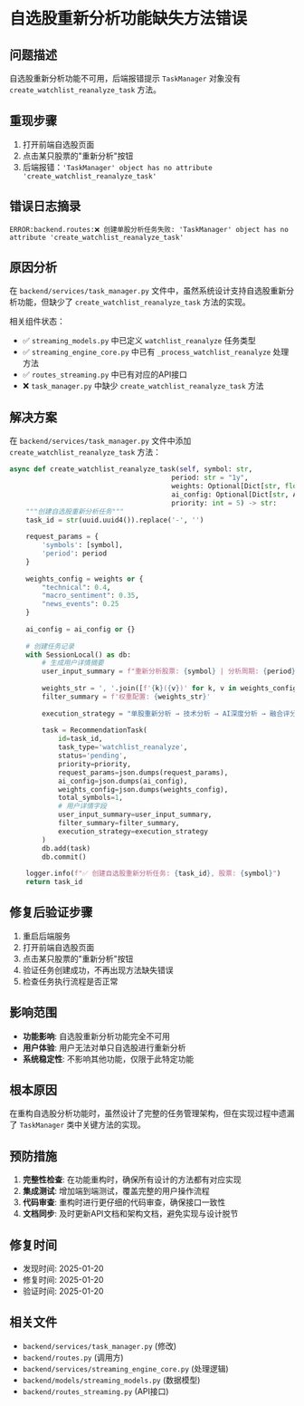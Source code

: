 # 自选股重新分析功能缺失方法错误

## 问题描述
自选股重新分析功能不可用，后端报错提示 `TaskManager` 对象没有 `create_watchlist_reanalyze_task` 方法。

## 重现步骤
1. 打开前端自选股页面
2. 点击某只股票的"重新分析"按钮
3. 后端报错：`'TaskManager' object has no attribute 'create_watchlist_reanalyze_task'`

## 错误日志摘录
```
ERROR:backend.routes:❌ 创建单股分析任务失败: 'TaskManager' object has no attribute 'create_watchlist_reanalyze_task'
```

## 原因分析
在 `backend/services/task_manager.py` 文件中，虽然系统设计支持自选股重新分析功能，但缺少了 `create_watchlist_reanalyze_task` 方法的实现。

相关组件状态：
- ✅ `streaming_models.py` 中已定义 `watchlist_reanalyze` 任务类型
- ✅ `streaming_engine_core.py` 中已有 `_process_watchlist_reanalyze` 处理方法
- ✅ `routes_streaming.py` 中已有对应的API接口
- ❌ `task_manager.py` 中缺少 `create_watchlist_reanalyze_task` 方法

## 解决方案
在 `backend/services/task_manager.py` 文件中添加 `create_watchlist_reanalyze_task` 方法：

```python
async def create_watchlist_reanalyze_task(self, symbol: str,
                                        period: str = "1y",
                                        weights: Optional[Dict[str, float]] = None,
                                        ai_config: Optional[Dict[str, Any]] = None,
                                        priority: int = 5) -> str:
    """创建自选股重新分析任务"""
    task_id = str(uuid.uuid4()).replace('-', '')
    
    request_params = {
        'symbols': [symbol],
        'period': period
    }
    
    weights_config = weights or {
        "technical": 0.4,
        "macro_sentiment": 0.35,
        "news_events": 0.25
    }
    
    ai_config = ai_config or {}
    
    # 创建任务记录
    with SessionLocal() as db:
        # 生成用户详情摘要
        user_input_summary = f"重新分析股票: {symbol} | 分析周期: {period}"
        
        weights_str = ', '.join([f'{k}({v})' for k, v in weights_config.items()])
        filter_summary = f'权重配置: {weights_str}'
        
        execution_strategy = "单股重新分析 → 技术分析 → AI深度分析 → 融合评分 → 输出结果"
        
        task = RecommendationTask(
            id=task_id,
            task_type='watchlist_reanalyze',
            status='pending',
            priority=priority,
            request_params=json.dumps(request_params),
            ai_config=json.dumps(ai_config),
            weights_config=json.dumps(weights_config),
            total_symbols=1,
            # 用户详情字段
            user_input_summary=user_input_summary,
            filter_summary=filter_summary,
            execution_strategy=execution_strategy
        )
        db.add(task)
        db.commit()
    
    logger.info(f"✅ 创建自选股重新分析任务: {task_id}, 股票: {symbol}")
    return task_id
```

## 修复后验证步骤
1. 重启后端服务
2. 打开前端自选股页面
3. 点击某只股票的"重新分析"按钮
4. 验证任务创建成功，不再出现方法缺失错误
5. 检查任务执行流程是否正常

## 影响范围
- **功能影响**: 自选股重新分析功能完全不可用
- **用户体验**: 用户无法对单只自选股进行重新分析
- **系统稳定性**: 不影响其他功能，仅限于此特定功能

## 根本原因
在重构自选股分析功能时，虽然设计了完整的任务管理架构，但在实现过程中遗漏了 `TaskManager` 类中关键方法的实现。

## 预防措施
1. **完整性检查**: 在功能重构时，确保所有设计的方法都有对应实现
2. **集成测试**: 增加端到端测试，覆盖完整的用户操作流程
3. **代码审查**: 重构时进行更仔细的代码审查，确保接口一致性
4. **文档同步**: 及时更新API文档和架构文档，避免实现与设计脱节

## 修复时间
- 发现时间: 2025-01-20
- 修复时间: 2025-01-20
- 验证时间: 2025-01-20

## 相关文件
- `backend/services/task_manager.py` (修改)
- `backend/routes.py` (调用方)
- `backend/services/streaming_engine_core.py` (处理逻辑)
- `backend/models/streaming_models.py` (数据模型)
- `backend/routes_streaming.py` (API接口)